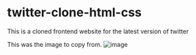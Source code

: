 # twitter-clone-html-css
This is a cloned frontend website for the latest version of twitter

This was the image to copy from.
![image](https://github.com/pinsoegustave/twitter-clone-html-css/assets/108759573/33cf4cb2-dca3-436f-9e6f-57f464c64aa0)


